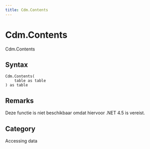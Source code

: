```yaml
---
title: Cdm.Contents
---
```


# Cdm.Contents


Cdm.Contents


## Syntax

```powerquery
Cdm.Contents(
    table as table
) as table
```


## Remarks

Deze functie is niet beschikbaar omdat hiervoor .NET 4.5 is vereist.



## Category
Accessing data
